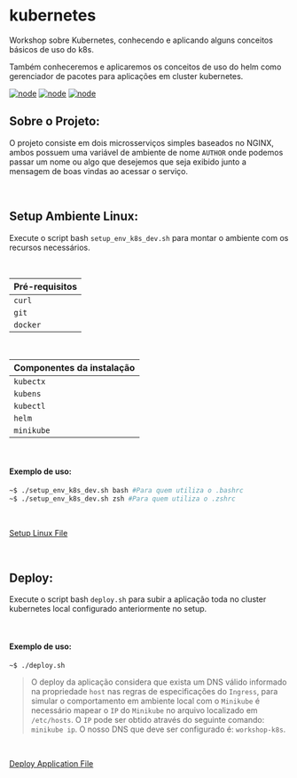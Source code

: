 # kubernetes
Workshop sobre Kubernetes, conhecendo e aplicando alguns conceitos básicos de uso do k8s.

Também conheceremos e aplicaremos os conceitos de uso do helm como gerenciador de pacotes para aplicações em cluster kubernetes.

[![node](https://img.shields.io/badge/Kubernetes-stable-blue.svg)](https://kubernetes.io)
[![node](https://img.shields.io/badge/Minikube-v1.18.1-blue.svg)](https://minikube.sigs.k8s.io)
[![node](https://img.shields.io/badge/Helm-v3.5.3-blue.svg)](https://helm.sh/)

## Sobre o Projeto:
O projeto consiste em dois microsserviços simples baseados no NGINX, ambos possuem uma variável de ambiente de nome `AUTHOR` onde podemos passar um nome ou algo que desejemos que seja exibido junto a mensagem de boas vindas ao acessar o serviço.

</br>

## Setup Ambiente Linux:

Execute o script bash `setup_env_k8s_dev.sh` para montar o ambiente com os recursos necessários.

</br>

Pré-requisitos |
--|
`curl` |
`git` |
`docker` |

</br>

Componentes da instalação |
--|
`kubectx` |
`kubens` |
`kubectl` |
`helm` |
`minikube` |

</br>

#### Exemplo de uso:

```bash
~$ ./setup_env_k8s_dev.sh bash #Para quem utiliza o .bashrc
~$ ./setup_env_k8s_dev.sh zsh #Para quem utiliza o .zshrc
```

</br>

[Setup Linux File](https://github.com/jonathanmdr/workshop-k8s/blob/master/utils/setup_env_k8s_dev.sh)

</br>

## Deploy:

Execute o script bash `deploy.sh` para subir a aplicação toda no cluster kubernetes local configurado anteriormente no setup.

</br>

#### Exemplo de uso:

```bash
~$ ./deploy.sh
```

 > O deploy da aplicação considera que exista um DNS válido informado na propriedade `host` nas regras de especificações do `Ingress`, para simular o comportamento em ambiente local com o `Minikube` é necessário mapear o `IP` do `Minikube` no arquivo localizado em `/etc/hosts`.
 > O `IP` pode ser obtido através do seguinte comando: `minikube ip`.
 > O nosso DNS que deve ser configurado é: `workshop-k8s`.

</br>

[Deploy Application File](https://github.com/jonathanmdr/workshop-k8s/blob/master/utils/deploy.sh)